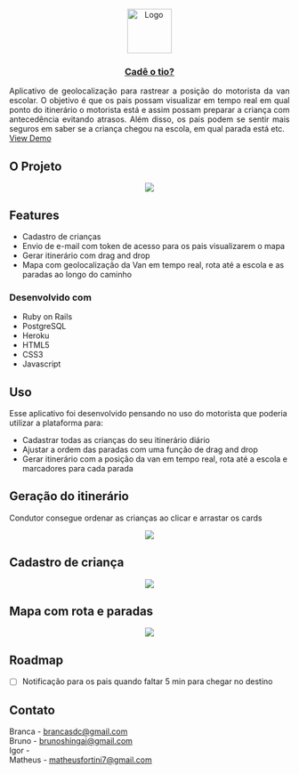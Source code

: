 <!-- PROJECT LOGO -->
<br />
<div align="center">
  <a href="https://github.com/bdellacoletta/cade-o-tio">
    <img src="https://github.com/bdellacoletta/cade-o-tio/blob/master/app/assets/images/cade_o_tio_circulo_preto.png" alt="Logo" width="80" height="80">
  </a>

<a href="http://www.cadeotio.com.br"><h3 align="center">Cadê o tio?</h3></a>

  <p align="justify">
    Aplicativo de geolocalização para rastrear a posição do motorista da van escolar. O objetivo é que os pais possam visualizar em tempo real em qual ponto do itinerário o motorista está e assim possam preparar a criança com antecedência evitando atrasos. Além disso, os pais podem se sentir mais seguros em saber se a criança chegou na escola, em qual parada está etc.
    <br />
    <a href="https://youtu.be/e3oe2wE7zRA?t=5393">View Demo</a>
  </p>
</div>


<!-- ABOUT THE PROJECT -->
## O Projeto

<p align="center"><img src="https://github.com/bdellacoletta/cade-o-tio/blob/master/app/assets/images/5.png"></p>


## Features

* Cadastro de crianças
* Envio de e-mail com token de acesso para os pais visualizarem o mapa
* Gerar itinerário com drag and drop
* Mapa com geolocalização da Van em tempo real, rota até a escola e as paradas ao longo do caminho

### Desenvolvido com

* Ruby on Rails
* PostgreSQL
* Heroku
* HTML5
* CSS3
* Javascript

<!-- USAGE EXAMPLES -->
## Uso

Esse aplicativo foi desenvolvido pensando no uso do motorista que poderia utilizar a plataforma para:

* Cadastrar todas as crianças do seu itinerário diário
* Ajustar a ordem das paradas com uma função de drag and drop
* Gerar itinerário com a posição da van em tempo real, rota até a escola e marcadores para cada parada

<h2>Geração do itinerário</h2>
<p>Condutor consegue ordenar as crianças ao clicar e arrastar os cards</p>
<p align="center"><img src="https://github.com/bdellacoletta/cade-o-tio/blob/master/app/assets/images/6.png"></p>
<h2>Cadastro de criança</h2>
<p align="center"><img src="https://github.com/bdellacoletta/cade-o-tio/blob/master/app/assets/images/7.png"></p>
<h2>Mapa com rota e paradas</h2>
<p align="center"><img src="https://github.com/bdellacoletta/cade-o-tio/blob/master/app/assets/images/8.png"></p>

<!-- ROADMAP -->
## Roadmap

- [ ] Notificação para os pais quando faltar 5 min para chegar no destino

<!-- CONTRIBUTING -->

<!-- CONTACT -->
## Contato

Branca - brancasdc@gmail.com<br>
Bruno - brunoshingai@gmail.com<br>
Igor - <br>
Matheus - matheusfortini7@gmail.com
